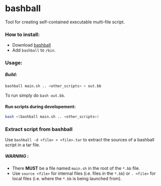 # bashball
Tool for creating self-contained executable multi-file script.

### How to install:
+ Download [bashball](https://github.com/blkgoose/bashball/releases/latest/download/bashball)
+ Add `bashball` to `/bin`.

### Usage:
##### Build:
```bash
bashball main.sh .. <other_scripts> > out.bb
```

To run simply do `bash out.bb`.

#### Run scripts during developement:
```bash
bash <(bashball main.sh .. <other_scripts>)
```

### Extract script from bashball
Use `bashball -d <file> > <file>.tar` to extract the sources of a bashball script in a tar file.

##### WARNING :
+  There __MUST__ be a file named `main.sh` in the root of the `*.bb` file.
+  Use `source <file>` for internal files (i.e. files in the `*.bb`) or `. <file>` for local files (i.e. where the `*.bb` is being launched from).
